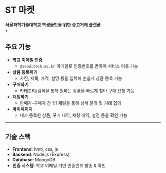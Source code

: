 # ST 마켓

**서울과학기술대학교 학생들만을 위한 중고거래 플랫폼**  
+

## 주요 기능

- **학교 이메일 인증**
  - `@seoultech.ac.kr` 이메일로 인증번호를 받아야 서비스 이용 가능
- **상품 등록하기**
  - 사진, 제목, 가격, 설명 등을 입력해 손쉽게 상품 등록 가능
- **구매하기**
  - 카테고리/검색을 통해 원하는 상품을 빠르게 찾아 구매 요청 가능
- **채팅하기**
  - 판매자-구매자 간 1:1 채팅을 통해 상세 문의 및 거래 협의
- **마이페이지**
  - 내가 등록한 상품, 구매 내역, 채팅 내역, 설정 등을 확인 가능

---

## 기술 스택

- **Frontend**: hmtl, css, js
- **Backend**: Node.js (Express)
- **Database**: MongoDB
- **인증 시스템**: 학교 이메일 기반 인증번호 발송 & 확인
